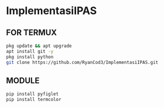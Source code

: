 # ImplementasiIPAS

## FOR TERMUX

```bash
pkg update && apt upgrade
apt install git -y
pkg install python 
git clone https://github.com/RyanCod3/ImplementasiIPAS.git
```

## MODULE

```bash
pip install pyfiglet
pip install termcolor
```
